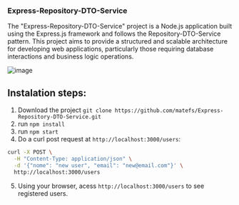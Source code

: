 ###     Express-Repository-DTO-Service
The "Express-Repository-DTO-Service" project is a Node.js application built using the Express.js framework and follows the Repository-DTO-Service pattern. This project aims to provide a structured and scalable architecture for developing web applications, particularly those requiring database interactions and business logic operations.

![image](https://github.com/matefs/Express-Repository-DTO-Service/assets/30128774/5c4de31d-092a-4267-b476-879c41d4440a)

## Instalation steps: 
1. Download the project `git clone https://github.com/matefs/Express-Repository-DTO-Service.git`
2. run `npm install`
3. run `npm start`
4. Do a curl post request at `http://localhost:3000/users`:
```bash
curl -X POST \
  -H "Content-Type: application/json" \
  -d '{"nome": "new user", "email": "new@email.com"}' \
  http://localhost:3000/users
```
5. Using your browser, acess `http://localhost:3000/users` to see registered users.

